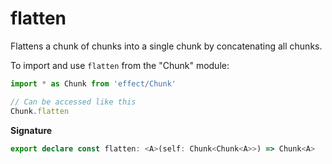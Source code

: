 # flatten

Flattens a chunk of chunks into a single chunk by concatenating all chunks.

To import and use `flatten` from the "Chunk" module:

```ts
import * as Chunk from 'effect/Chunk'

// Can be accessed like this
Chunk.flatten
```

**Signature**

```ts
export declare const flatten: <A>(self: Chunk<Chunk<A>>) => Chunk<A>
```

